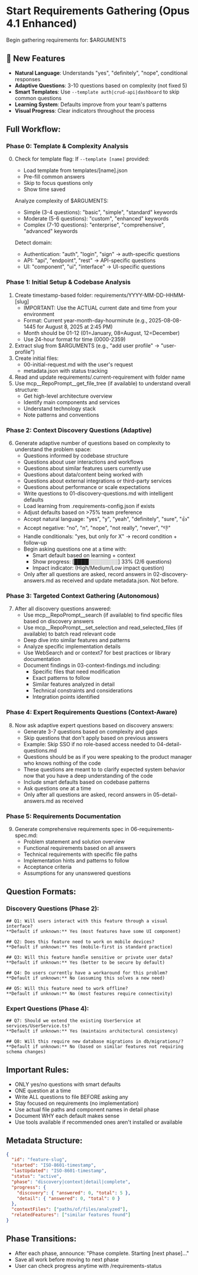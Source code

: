 # Start Requirements Gathering (Opus 4.1 Enhanced)

Begin gathering requirements for: $ARGUMENTS

## 🚀 New Features
- **Natural Language**: Understands "yes", "definitely", "nope", conditional responses
- **Adaptive Questions**: 3-10 questions based on complexity (not fixed 5)
- **Smart Templates**: Use `--template auth|crud-api|dashboard` to skip common questions
- **Learning System**: Defaults improve from your team's patterns
- **Visual Progress**: Clear indicators throughout the process

## Full Workflow:

### Phase 0: Template & Complexity Analysis
0. Check for template flag: If `--template [name]` provided:
   - Load template from templates/[name].json
   - Pre-fill common answers
   - Skip to focus questions only
   - Show time saved

   Analyze complexity of $ARGUMENTS:
   - Simple (3-4 questions): "basic", "simple", "standard" keywords
   - Moderate (5-6 questions): "custom", "enhanced" keywords
   - Complex (7-10 questions): "enterprise", "comprehensive", "advanced" keywords
   
   Detect domain:
   - Authentication: "auth", "login", "sign" → auth-specific questions
   - API: "api", "endpoint", "rest" → API-specific questions
   - UI: "component", "ui", "interface" → UI-specific questions

### Phase 1: Initial Setup & Codebase Analysis
1. Create timestamp-based folder: requirements/YYYY-MM-DD-HHMM-[slug]
   - IMPORTANT: Use the ACTUAL current date and time from your environment
   - Format: Current year-month-day-hourminute (e.g., 2025-08-08-1445 for August 8, 2025 at 2:45 PM)
   - Month should be 01-12 (01=January, 08=August, 12=December)
   - Use 24-hour format for time (0000-2359)
2. Extract slug from $ARGUMENTS (e.g., "add user profile" → "user-profile")
3. Create initial files:
   - 00-initial-request.md with the user's request
   - metadata.json with status tracking
4. Read and update requirements/.current-requirement with folder name
5. Use mcp__RepoPrompt__get_file_tree (if available) to understand overall structure:
   - Get high-level architecture overview
   - Identify main components and services
   - Understand technology stack
   - Note patterns and conventions

### Phase 2: Context Discovery Questions (Adaptive)
6. Generate adaptive number of questions based on complexity to understand the problem space:
   - Questions informed by codebase structure
   - Questions about user interactions and workflows
   - Questions about similar features users currently use
   - Questions about data/content being worked with
   - Questions about external integrations or third-party services
   - Questions about performance or scale expectations
   - Write questions to 01-discovery-questions.md with intelligent defaults
   - Load learning from .requirements-config.json if exists
   - Adjust defaults based on >75% team preference
   - Accept natural language: "yes", "y", "yeah", "definitely", "sure", "👍"
   - Accept negative: "no", "n", "nope", "not really", "never", "👎"
   - Handle conditionals: "yes, but only for X" → record condition + follow-up
   - Begin asking questions one at a time with:
     * Smart default based on learning + context
     * Show progress: [████░░░░░░░░] 33% (2/6 questions)
     * Impact indicator: (High/Medium/Low impact question)
   - Only after all questions are asked, record answers in 02-discovery-answers.md as received and update metadata.json. Not before.

### Phase 3: Targeted Context Gathering (Autonomous)
7. After all discovery questions answered:
   - Use mcp__RepoPrompt__search (if available) to find specific files based on discovery answers
   - Use mcp__RepoPrompt__set_selection and read_selected_files (if available) to batch read relevant code
   - Deep dive into similar features and patterns
   - Analyze specific implementation details
   - Use WebSearch and or context7 for best practices or library documentation
   - Document findings in 03-context-findings.md including:
     - Specific files that need modification
     - Exact patterns to follow
     - Similar features analyzed in detail
     - Technical constraints and considerations
     - Integration points identified

### Phase 4: Expert Requirements Questions (Context-Aware)
8. Now ask adaptive expert questions based on discovery answers:
   - Generate 3-7 questions based on complexity and gaps
   - Skip questions that don't apply based on previous answers
   - Example: Skip SSO if no role-based access needed to 04-detail-questions.md
   - Questions should be as if you were speaking to the product manager who knows nothing of the code
   - These questions are meant to to clarify expected system behavior now that you have a deep understanding of the code
   - Include smart defaults based on codebase patterns
   - Ask questions one at a time
   - Only after all questions are asked, record answers in 05-detail-answers.md as received

### Phase 5: Requirements Documentation
9. Generate comprehensive requirements spec in 06-requirements-spec.md:
   - Problem statement and solution overview
   - Functional requirements based on all answers
   - Technical requirements with specific file paths
   - Implementation hints and patterns to follow
   - Acceptance criteria
   - Assumptions for any unanswered questions

## Question Formats:

### Discovery Questions (Phase 2):
```
## Q1: Will users interact with this feature through a visual interface?
**Default if unknown:** Yes (most features have some UI component)

## Q2: Does this feature need to work on mobile devices?
**Default if unknown:** Yes (mobile-first is standard practice)

## Q3: Will this feature handle sensitive or private user data?
**Default if unknown:** Yes (better to be secure by default)

## Q4: Do users currently have a workaround for this problem?
**Default if unknown:** No (assuming this solves a new need)

## Q5: Will this feature need to work offline?
**Default if unknown:** No (most features require connectivity)
```

### Expert Questions (Phase 4):
```
## Q7: Should we extend the existing UserService at services/UserService.ts?
**Default if unknown:** Yes (maintains architectural consistency)

## Q8: Will this require new database migrations in db/migrations/?
**Default if unknown:** No (based on similar features not requiring schema changes)
```

## Important Rules:
- ONLY yes/no questions with smart defaults
- ONE question at a time
- Write ALL questions to file BEFORE asking any
- Stay focused on requirements (no implementation)
- Use actual file paths and component names in detail phase
- Document WHY each default makes sense
- Use tools available if recommended ones aren't installed or available

## Metadata Structure:
```json
{
  "id": "feature-slug",
  "started": "ISO-8601-timestamp",
  "lastUpdated": "ISO-8601-timestamp",
  "status": "active",
  "phase": "discovery|context|detail|complete",
  "progress": {
    "discovery": { "answered": 0, "total": 5 },
    "detail": { "answered": 0, "total": 0 }
  },
  "contextFiles": ["paths/of/files/analyzed"],
  "relatedFeatures": ["similar features found"]
}
```

## Phase Transitions:
- After each phase, announce: "Phase complete. Starting [next phase]..."
- Save all work before moving to next phase
- User can check progress anytime with /requirements-status
